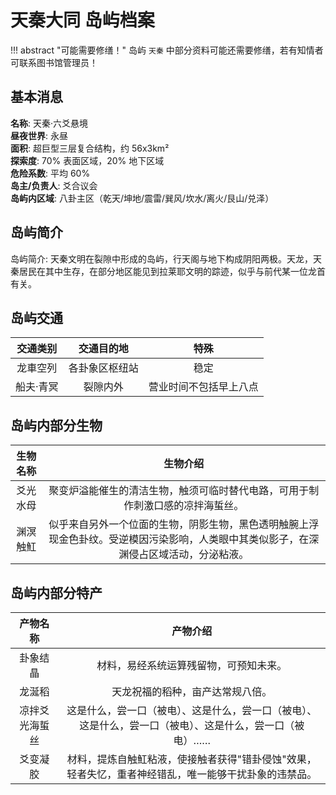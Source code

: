 # 天秦大同 岛屿档案

!!! abstract "可能需要修缮！"
    岛屿 `天秦` 中部分资料可能还需要修缮，若有知情者可联系图书馆管理员！

## 基本消息

**名称**: 天秦·六爻悬境  
**昼夜世界**: 永昼  
**面积**: 超巨型三层复合结构，约 56x3km²  
**探索度**: 70% 表面区域，20% 地下区域  
**危险系数**: 平均 60%  
**岛主/负责人**: 爻合议会  
**岛屿内区域**: 八卦主区（乾天/坤地/震雷/巽风/坎水/离火/艮山/兑泽）

## 岛屿简介
岛屿简介: 天秦文明在裂隙中形成的岛屿，行天阁与地下构成阴阳两极。天龙，天秦居民在其中生存，在部分地区能见到拉莱耶文明的踪迹，似乎与前代某一位龙首有关。

## 岛屿交通

|交通类别|交通目的地|特殊|
|:---:|:---:|:---:|
|龙車空列|各卦象区枢纽站|稳定|
|船夫·青冥|裂隙内外|营业时间不包括早上八点|

## 岛屿内部分生物

|生物名称|生物介绍|
|:---:|:---:|
|爻光水母|聚变炉溢能催生的清洁生物，触须可临时替代电路，可用于制作刺激口感的凉拌海蜇丝。|
|渊溟触魟|似乎来自另外一个位面的生物，阴影生物，黑色透明触腕上浮现金色卦纹。受逆模因污染影响，人类眼中其类似影子，在深渊侵占区域活动，分泌粘液。|

## 岛屿内部分特产

|产物名称|产物介绍|
|:---:|:---:|
|卦象结晶|材料，易经系统运算残留物，可预知未来。|
|龙涎稻|天龙祝福的稻种，亩产达常规八倍。|
|凉拌爻光海蜇丝|这是什么，尝一口（被电）、这是什么，尝一口（被电）、这是什么，尝一口（被电）、这是什么，尝一口（被电）……|
|爻变凝胶|材料，提炼自触魟粘液，使接触者获得"错卦侵蚀"效果，轻者失忆，重者神经错乱，唯一能够干扰卦象的违禁品。|

